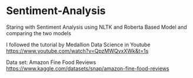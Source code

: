 # Sentiment-Analysis
Staring with Sentiment Analysis using NLTK and Roberta Based Model and comparing the two models

I followed the tutorial by Medallion Data Science in Youtube
https://www.youtube.com/watch?v=QpzMWQvxXWk&t=1s

Data set: Amazon Fine Food Reviews
https://www.kaggle.com/datasets/snap/amazon-fine-food-reviews
